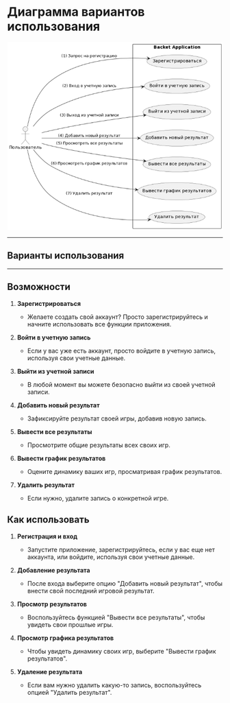 # Диаграмма вариантов использования

![Диаграмма вариантов использования](./usecase.png)

---

## Варианты использования

---

## Возможности

1. **Зарегистрироваться**
   - Желаете создать свой аккаунт? Просто зарегистрируйтесь и начните использовать все функции приложения.

2. **Войти в учетную запись**
   - Если у вас уже есть аккаунт, просто войдите в учетную запись, используя свои учетные данные.

3. **Выйти из учетной записи**
   - В любой момент вы можете безопасно выйти из своей учетной записи.

4. **Добавить новый результат**
   - Зафиксируйте результат своей игры, добавив новую запись.

5. **Вывести все результаты**
   - Просмотрите общие результаты всех своих игр.

6. **Вывести график результатов**
   - Оцените динамику ваших игр, просматривая график результатов.

7. **Удалить результат**
   - Если нужно, удалите запись о конкретной игре.

## Как использовать

1. **Регистрация и вход**
   - Запустите приложение, зарегистрируйтесь, если у вас еще нет аккаунта, или войдите, используя свои учетные данные.

2. **Добавление результата**
   - После входа выберите опцию "Добавить новый результат", чтобы внести свой последний игровой результат.

3. **Просмотр результатов**
   - Воспользуйтесь функцией "Вывести все результаты", чтобы увидеть свои прошлые игры.

4. **Просмотр графика результатов**
   - Чтобы увидеть динамику своих игр, выберите "Вывести график результатов".

5. **Удаление результата**
   - Если вам нужно удалить какую-то запись, воспользуйтесь опцией "Удалить результат".
